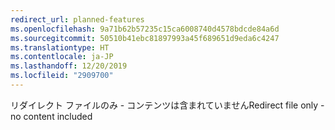 ```yaml
---
redirect_url: planned-features
ms.openlocfilehash: 9a71b62b57235c15ca6008740d4578bdcde84a6d
ms.sourcegitcommit: 50510b41ebc81897993a45f689651d9eda6c4247
ms.translationtype: HT
ms.contentlocale: ja-JP
ms.lasthandoff: 12/20/2019
ms.locfileid: "2909700"
---
```

<span data-ttu-id="a7f76-101">リダイレクト ファイルのみ - コンテンツは含まれていません</span><span class="sxs-lookup"><span data-stu-id="a7f76-101">Redirect file only - no content included</span></span>